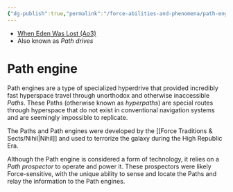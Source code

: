 ```yaml
---
{"dg-publish":true,"permalink":"/force-abilities-and-phenomena/path-engine/","tags":["technology"],"noteIcon":"saber1"}
---
```


- [When Eden Was Lost (Ao3)](https://archiveofourown.org/works/19334440)
- Also known as *Path drives*
# Path engine
Path engines are a type of specialized hyperdrive that provided incredibly fast hyperspace travel through unorthodox and otherwise inaccessible *Paths*. These Paths (otherwise known as *hyperpaths*) are special routes through hyperspace that do not exist in conventional navigation systems and are seemingly impossible to replicate. 

The Paths and Path engines were developed by the [[Force Traditions & Sects/Nihil\|Nihil]] and used to terrorize the galaxy during the High Republic Era. 

Although the Path engine is considered a form of technology, it relies on a *Path prospector* to operate and power it. These prospectors were likely Force-sensitive, with the unique ability to sense and locate the Paths and relay the information to the Path engines. 


